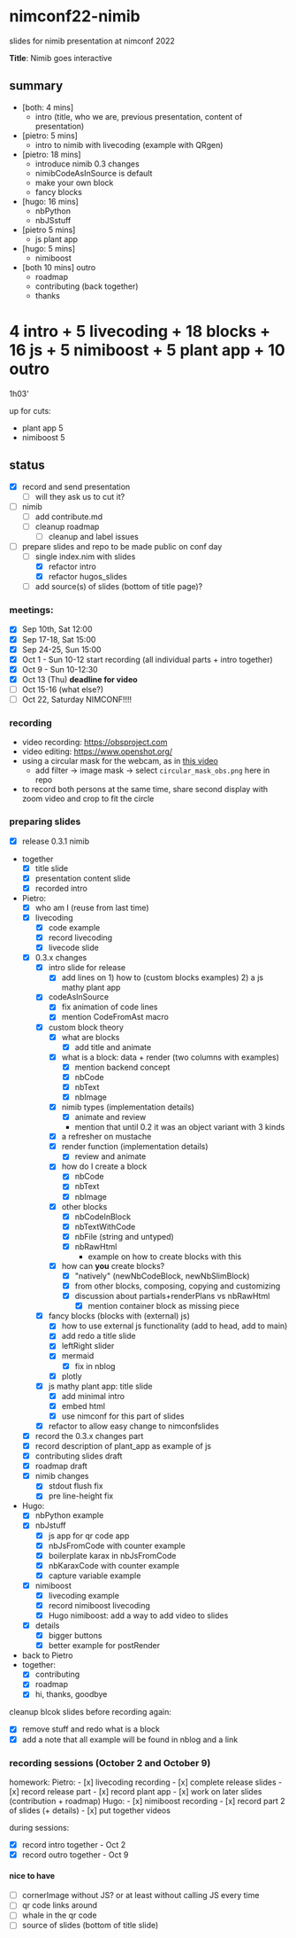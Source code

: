 # nimconf22-nimib

slides for nimib presentation at nimconf 2022

**Title**: Nimib goes interactive

## summary

- [both: 4 mins]
  - intro (title, who we are, previous presentation, content of presentation)
- [pietro: 5 mins]
  - intro to nimib with livecoding (example with QRgen)
- [pietro: 18 mins]
  - introduce nimib 0.3 changes
  - nimibCodeAsInSource is default
  - make your own block
  - fancy blocks
- [hugo: 16 mins]
  - nbPython
  - nbJSstuff
- [pietro 5 mins]
  - js plant app
- [hugo: 5 mins]
  - nimiboost
- [both 10 mins] outro
  - roadmap
  - contributing (back together)
  - thanks 

 4 intro +
 5 livecoding + 
18 blocks +
16 js +
 5 nimiboost +
 5 plant app +
10 outro
 =
1h03'

up for cuts:
- plant app 5
- nimiboost 5

## status

- [x] record and send presentation
  - [ ] will they ask us to cut it?
- [ ] nimib
  - [ ] add contribute.md
  - [ ] cleanup roadmap
    - [ ] cleanup and label issues
- [ ] prepare slides and repo to be made public on conf day
  - [ ] single index.nim with slides
    - [x] refactor intro
    - [x] refactor hugos_slides
  - [ ] add source(s) of slides (bottom of title page)?

### meetings:

- [x] Sep 10th, Sat 12:00
- [x] Sep 17-18, Sat 15:00
- [x] Sep 24-25, Sun 15:00
- [x] Oct 1 - Sun 10-12 start recording (all individual parts + intro together)
- [x] Oct 9 - Sun 10-12:30
- [x] Oct 13 (Thu) **deadline for video**
- [ ] Oct 15-16 (what else?)
- [ ] Oct 22, Saturday NIMCONF!!!!

### recording

* video recording: https://obsproject.com
* video editing: https://www.openshot.org/
* using a circular mask for the webcam, as in [this video](https://www.youtube.com/watch?v=4i5rTa7m9Uo)
  - add filter -> image mask -> select `circular_mask_obs.png` here in repo
* to record both persons at the same time, share second display with zoom video and crop to fit the circle

### preparing slides

- [x] release 0.3.1 nimib
- together
  - [x] title slide
  - [x] presentation content slide
  - [x] recorded intro
- Pietro:
  - [x] who am I (reuse from last time)
  - [x] livecoding
    - [x] code example
    - [x] record livecoding
    - [x] livecode slide
  - [x] 0.3.x changes
    - [x] intro slide for release
      - [x] add lines on 1) how to (custom blocks examples) 2) a js mathy plant app
    - [x] codeAsInSource
      - [x] fix animation of code lines
      - [x] mention CodeFromAst macro
    - [x] custom block theory
      - [x] what are blocks
        - [x] add title and animate
      - [x] what is a block: data + render (two columns with examples)
        - [x] mention backend concept
        - [x] nbCode
        - [x] nbText
        - [x] nbImage
      - [x] nimib types (implementation details)
        - [x] animate and review
        - mention that until 0.2 it was an object variant with 3 kinds
      - [x] a refresher on mustache
      - [x] render function (implementation details)
        - [x] review and animate
      - [x] how do I create a block
        - [x] nbCode
        - [x] nbText
        - [x] nbImage
      - [x] other blocks
        - [x] nbCodeInBlock
        - [x] nbTextWithCode
        - [x] nbFile (string and untyped)
        - [x] nbRawHtml
          - example on how to create blocks with this
      - [x] how can **you** create blocks?
        - [x] "natively" (newNbCodeBlock, newNbSlimBlock)
        - [x] from other blocks, composing, copying and customizing
        - [x] discussion about partials+renderPlans vs nbRawHtml
          - [x] mention container block as missing piece
    - [x] fancy blocks (blocks with (external) js)
      - [x] how to use external js functionality (add to head, add to main)
      - [x] add redo a title slide
      - [x] leftRight slider      
      - [x] mermaid
        - [x] fix in nblog
      - [x] plotly
    - [x] js mathy plant app: title slide
      - [x] add minimal intro
      - [x] embed html
      - [x] use nimconf for this part of slides
    - [x] refactor to allow easy change to nimconfslides
  - [x] record the 0.3.x changes part
  - [x] record description of plant_app as example of js
  - [x] contributing slides draft
  - [x] roadmap draft
  - [x] nimib changes
    - [x] stdout flush fix
    - [x] pre line-height fix
- Hugo:
  - [x] nbPython example
  - [x] nbJstuff
    - [x] js app for qr code app
    - [x] nbJsFromCode with counter example
    - [x] boilerplate karax in nbJsFromCode
    - [x] nbKaraxCode with counter example
    - [x] capture variable example
  - [x] nimiboost
    - [x] livecoding example
    - [x] record nimiboost livecoding
    - [x] Hugo nimiboost: add a way to add video to slides
  - [x] details
    - [x] bigger buttons
    - [x] better example for postRender
- back to Pietro
- together:
  - [x] contributing
  - [x] roadmap
  - [x] hi, thanks, goodbye

cleanup blcok slides before recording again:
- [x] remove stuff and redo what is a block
- [x] add a note that all example will be found in nblog and a link

### recording sessions (October 2 and October 9)

homework:
  Pietro:
    - [x] livecoding recording
    - [x] complete release slides
    - [x] record release part
    - [x] record plant app
    - [x] work on later slides (contribution + roadmap)
  Hugo:
    - [x] nimiboost recording
    - [x] record part 2 of slides (+ details)
    - [x] put together videos

during sessions:
  - [x] record intro together - Oct 2
  - [x] record outro together - Oct 9

#### nice to have

- [ ] cornerImage without JS? or at least without calling JS every time
- [ ] qr code links around
- [ ] whale in the qr code
- [ ] source of slides (bottom of title slide)
